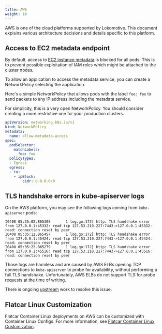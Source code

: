 ```yaml
---
title: AWS
weight: 10
---
```


AWS is one of the cloud platforms supported by Lokomotive. This document explains various architecture decisions and details specific to this platform.

## Access to EC2 metadata endpoint

By default, access to [EC2 instance metadata](https://docs.aws.amazon.com/AWSEC2/latest/UserGuide/ec2-instance-metadata.html) is blocked for all pods. This is to prevent possible exploitation of IAM roles which might be attached to the cluster nodes.

To allow an application to access the metadata service, you can create a NetworkPolicy selecting the application.

Here's a simple NetworkPolicy that allows pods with the label `foo: foo` to send packets to any IP address including the metadata service.

For simplicity, this is a very open NetworkPolicy. You should consider creating a more restrictive one for your production clusters.

```yaml
apiVersion: networking.k8s.io/v1
kind: NetworkPolicy
metadata:
  name: allow-metadata-access
spec:
  podSelector:
    matchLabels:
      foo: foo
  policyTypes:
  - Egress
  egress:
  - to:
    - ipBlock:
        cidr: 0.0.0.0/0
```

## TLS handshake errors in kube-apiserver logs

On the AWS platform, you may see the following logs coming from `kube-apiserver` pods:

```
I0408 05:35:02.865305       1 log.go:172] http: TLS handshake error from 127.0.0.1:45332: read tcp 127.53.210.227:7443->127.0.0.1:45332: read: connection reset by peer
I0408 05:35:12.865457       1 log.go:172] http: TLS handshake error from 127.0.0.1:45424: read tcp 127.53.210.227:7443->127.0.0.1:45424: read: connection reset by peer
I0408 05:35:22.865279       1 log.go:172] http: TLS handshake error from 127.0.0.1:45516: read tcp 127.53.210.227:7443->127.0.0.1:45516: read: connection reset by peer
```

Those logs are harmless and are caused by AWS ELBs opening TCP connections to `kube-apiserver` to probe for availability, without performing a full TLS handshake. Unfortunately, AWS ELBs do not support TLS for probe requests at the time of writing.

There is ongoing [upstream](https://github.com/kubernetes/kubernetes/pull/91277) work to resolve this issue.

## Flatcar Linux Customization

Flatcar Container Linux deployments on AWS can be customized with Container Linux Configs.
For more information, see [Flatcar Container Linux Customization](./flatcar-container-linux.md#customization).
